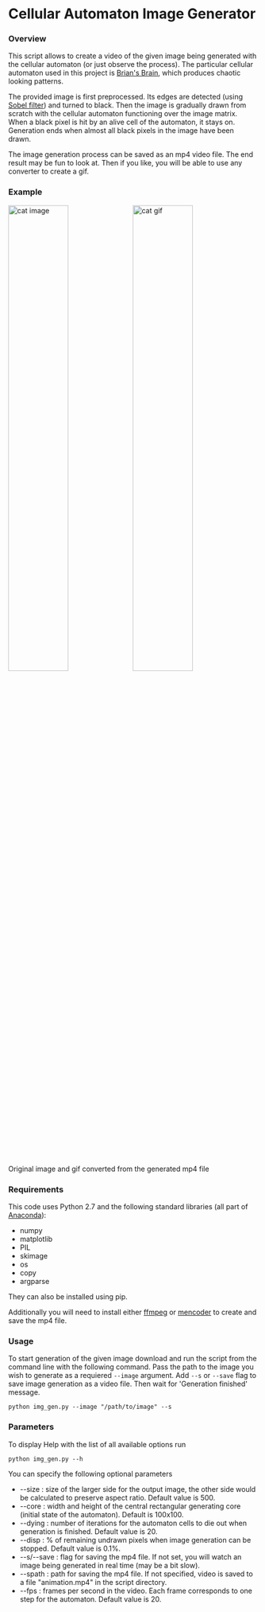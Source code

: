 # Cellular Automaton Image Generator

### Overview
This script allows to create a video of the given image being generated with the cellular automaton (or just observe the process). The particular cellular automaton used in this project is [Brian's Brain](https://en.wikipedia.org/wiki/Brian's_Brain), which produces chaotic looking patterns.

The provided image is first preprocessed. Its edges are detected (using [Sobel filter](https://en.wikipedia.org/wiki/Sobel_operator)) and turned to black. Then the image is gradually drawn from scratch with the cellular automaton functioning over the image matrix. When a black pixel is hit by an alive cell of the automaton, it stays on. Generation ends when almost all black pixels in the image have been drawn.

The image generation process can be saved as an mp4 video file. The end result may be fun to look at. Then if you like, you will be able to use any converter to create a gif.

### Example
<img src="https://drive.google.com/uc?export=view&id=1U6BFHDCie46ehcsGmwyb8BUbsPqDKskG" width=49% alt="cat image"> <img src="https://www.dropbox.com/s/yqrz4kc5iq3ibm4/git_cat_gif.gif?dl=1" width=49% alt="cat gif">
<br><br> Original image and gif converted from the generated mp4 file<br>

### Requirements
This code uses Python 2.7 and the following standard libraries (all part of [Anaconda](https://www.continuum.io/downloads)):
- numpy
- matplotlib
- PIL
- skimage
- os
- copy
- argparse

They can also be installed using pip.

Additionally you will need to install either [ffmpeg](https://ffmpeg.org/) or [mencoder](http://www.mplayerhq.hu/design7/dload.html) to create and save the mp4 file.

### Usage

To start generation of the given image download and run the script from the command line with the following command. Pass the path to the image you wish to generate as a requiered `--image` argument. Add `--s` or `--save` flag to save image generation as a video file. Then wait for 'Generation finished' message.

```
python img_gen.py --image "/path/to/image" --s
```

### Parameters

To display Help with the list of all available options run

```
python img_gen.py --h
```

You can specify the following optional parameters

- --size : size of the larger side for the output image, the other side would be calculated to preserve aspect ratio. Default value is 500.
- --core : width and height of the central rectangular generating core (initial state of the automaton). Default is 100x100.
- --dying : number of iterations for the automaton cells to die out when generation is finished. Default value is 20.
- --disp : % of remaining undrawn pixels when image generation can be stopped. Default value is 0.1%.
- --s/--save : flag for saving the mp4 file. If not set, you will watch an image being generated in real time (may be a bit slow).
- --spath : path for saving the mp4 file. If not specified, video is saved to a file "animation.mp4" in the script directory.
- --fps : frames per second in the video. Each frame corresponds to one step for the automaton. Default value is 20.

